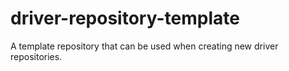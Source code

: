 # driver-repository-template
A template repository that can be used when creating new driver repositories.
